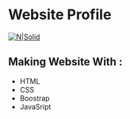 # Website Profile

[![N|Solid](https://cldup.com/dTxpPi9lDf.thumb.png)](https://nodesource.com/products/nsolid)

## Making Website With :

- HTML
- CSS
- Boostrap
- JavaSript
